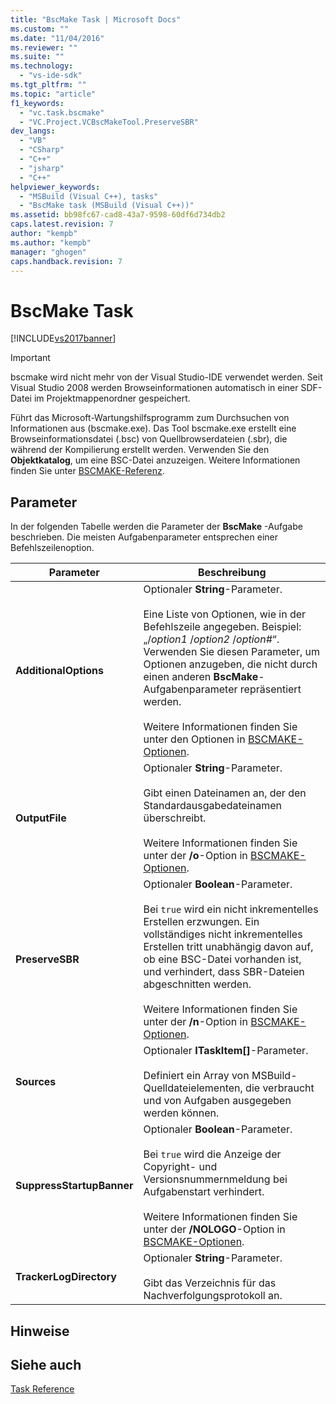 ```yaml
---
title: "BscMake Task | Microsoft Docs"
ms.custom: ""
ms.date: "11/04/2016"
ms.reviewer: ""
ms.suite: ""
ms.technology: 
  - "vs-ide-sdk"
ms.tgt_pltfrm: ""
ms.topic: "article"
f1_keywords: 
  - "vc.task.bscmake"
  - "VC.Project.VCBscMakeTool.PreserveSBR"
dev_langs: 
  - "VB"
  - "CSharp"
  - "C++"
  - "jsharp"
  - "C++"
helpviewer_keywords: 
  - "MSBuild (Visual C++), tasks"
  - "BscMake task (MSBuild (Visual C++))"
ms.assetid: bb98fc67-cad8-43a7-9598-60df6d734db2
caps.latest.revision: 7
author: "kempb"
ms.author: "kempb"
manager: "ghogen"
caps.handback.revision: 7
---
```

# BscMake Task
[!INCLUDE[vs2017banner](../code-quality/includes/vs2017banner.md)]

> [!IMPORTANT]
>  bscmake wird nicht mehr von der Visual Studio\-IDE verwendet werden.  Seit Visual Studio 2008 werden Browseinformationen automatisch in einer SDF\-Datei im Projektmappenordner gespeichert.  
  
 Führt das Microsoft\-Wartungshilfsprogramm zum Durchsuchen von Informationen aus \(bscmake.exe\).  Das Tool bscmake.exe erstellt eine Browseinformationsdatei \(.bsc\) von Quellbrowserdateien \(.sbr\), die während der Kompilierung erstellt werden.  Verwenden Sie den **Objektkatalog**, um eine BSC\-Datei anzuzeigen.  Weitere Informationen finden Sie unter [BSCMAKE\-Referenz](/visual-cpp/build/reference/bscmake-reference).  
  
## Parameter  
 In der folgenden Tabelle werden die Parameter der **BscMake** \-Aufgabe beschrieben.  Die meisten Aufgabenparameter entsprechen einer Befehlszeilenoption.  
  
|Parameter|Beschreibung|  
|---------------|------------------|  
|**AdditionalOptions**|Optionaler **String**\-Parameter.<br /><br /> Eine Liste von Optionen, wie in der Befehlszeile angegeben.  Beispiel: „\/*option1* \/*option2* \/*option\#*“.  Verwenden Sie diesen Parameter, um Optionen anzugeben, die nicht durch einen anderen **BscMake**\-Aufgabenparameter repräsentiert werden.<br /><br /> Weitere Informationen finden Sie unter den Optionen in [BSCMAKE\-Optionen](/visual-cpp/build/reference/bscmake-options).|  
|**OutputFile**|Optionaler **String**\-Parameter.<br /><br /> Gibt einen Dateinamen an, der den Standardausgabedateinamen überschreibt.<br /><br /> Weitere Informationen finden Sie unter der **\/o**\-Option in [BSCMAKE\-Optionen](/visual-cpp/build/reference/bscmake-options).|  
|**PreserveSBR**|Optionaler **Boolean**\-Parameter.<br /><br /> Bei `true` wird ein nicht inkrementelles Erstellen erzwungen.  Ein vollständiges nicht inkrementelles Erstellen tritt unabhängig davon auf, ob eine BSC\-Datei vorhanden ist, und verhindert, dass SBR\-Dateien abgeschnitten werden.<br /><br /> Weitere Informationen finden Sie unter der **\/n**\-Option in [BSCMAKE\-Optionen](/visual-cpp/build/reference/bscmake-options).|  
|**Sources**|Optionaler **ITaskItem\[\]**\-Parameter.<br /><br /> Definiert ein Array von MSBuild\-Quelldateielementen, die verbraucht und von Aufgaben ausgegeben werden können.|  
|**SuppressStartupBanner**|Optionaler **Boolean**\-Parameter.<br /><br /> Bei `true` wird die Anzeige der Copyright\- und Versionsnummernmeldung bei Aufgabenstart verhindert.<br /><br /> Weitere Informationen finden Sie unter der **\/NOLOGO**\-Option in [BSCMAKE\-Optionen](/visual-cpp/build/reference/bscmake-options).|  
|**TrackerLogDirectory**|Optionaler **String**\-Parameter.<br /><br /> Gibt das Verzeichnis für das Nachverfolgungsprotokoll an.|  
  
## Hinweise  
  
## Siehe auch  
 [Task Reference](../msbuild/msbuild-task-reference.md)